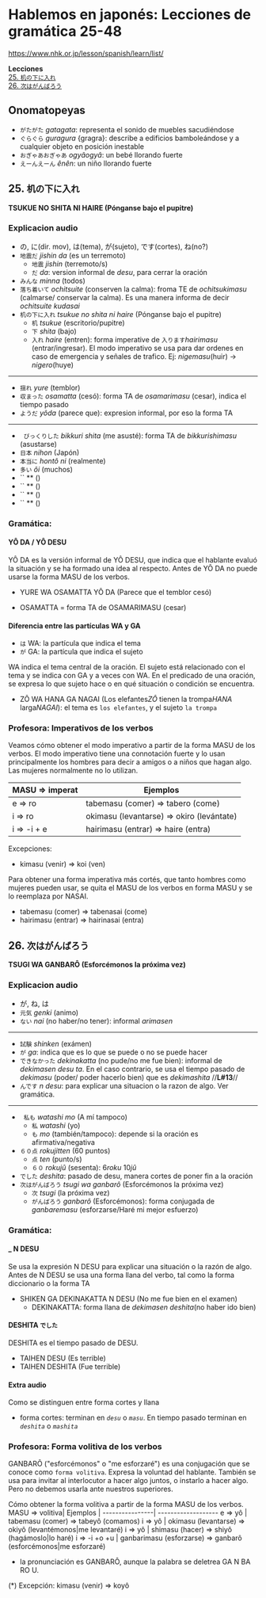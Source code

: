 # Hablemos en japonés: Lecciones de gramática 25-48
https://www.nhk.or.jp/lesson/spanish/learn/list/

**Lecciones**  
[25. `机の下に入れ`](#25-机の下に入れ)  
[26. `次はがんばろう`](#26-次はがんばろう)  

## Onomatopeyas
- `がたがた` *gatagata*: representa el sonido de muebles sacudiéndose
- `ぐらぐら` *guragura* {gragra}: describe a edificios bamboleándose y a cualquier objeto en posición inestable
- `おぎゃあおぎゃあ` *ogyâogyâ*: un bebé llorando fuerte
- `えーんえーん` *ênên*: un niño llorando fuerte

## 25. `机の下に入れ`
**TSUKUE NO SHITA NI HAIRE (Pónganse bajo el pupitre)**

### Explicacion audio
- の, に(dir. mov), は(tema), が(sujeto), です(cortes), ね(no?)
- `地震だ` *jishin da* (es un terremoto)
  - `地震` *jishin* (terremoto/s)
  - `だ` *da*: version informal de *desu*, para cerrar la oración
- `みんな` *minna* (todos)
- `落ち着いて` *ochitsuite* (conserven la calma): froma TE de *ochitsukimasu* (calmarse/ conservar la calma). Es una manera informa de decir *ochitsuite kudasai*
- `机の下に入れ` *tsukue no shita ni haire* (Pónganse bajo el pupitre)
  - `机` *tsukue* (escritorio/pupitre)
  - `下` *shita* (bajo)
  - `入れ` *haire* (entren): forma imperative de `入ります`*hairimasu* (entrar/ingresar). El modo imperativo se usa para dar ordenes en caso de emergencia y señales de trafico. Ej: *nigemasu*(huir) -> *nigero*(huye)
****
- `揺れ` *yure* (temblor)
- `収まった` *osamatta* (cesó): forma TA de *osamarimasu* (cesar), indica el tiempo pasado
- `ようだ` *yôda* (parece que): expresion informal, por eso la forma TA
****
- `	びっくりした` *bikkuri shita* (me asusté): forma TA de *bikkurishimasu* (asustarse)
- `日本` *nihon* (Japón)
- `本当に` *hontô ni* (realmente)
- `多い` *ôi* (muchos)
- `` ** ()
- `` ** ()
- `` ** ()
- `` ** ()

### Gramática:
#### YÔ DA / YÔ DESU
YÔ DA es la versión informal de YÔ DESU, que indica que el hablante evaluó la situación y se ha formado una idea al respecto. Antes de YÔ DA no puede usarse la forma MASU de los verbos.
- YURE WA OSAMATTA YÔ DA (Parece que el temblor cesó)
* OSAMATTA = forma TA de OSAMARIMASU (cesar)

#### Diferencia entre las partículas WA y GA
- `は` WA: la partícula que indica el tema
- `が` GA: la partícula que indica el sujeto

WA indica el tema central de la oración. El sujeto está relacionado con el tema y se indica con GA y a veces con WA. En el predicado de una oración, se expresa lo que sujeto hace o en qué situación o condición se encuentra.
- ZÔ WA HANA GA NAGAI (Los elefantes*ZÔ* tienen la trompa*HANA* larga*NAGAI*): el tema es `los elefantes`, y el sujeto `la trompa`

### Profesora: Imperativos de los verbos
Veamos cómo obtener el modo imperativo a partir de la forma MASU de los verbos. 
El modo imperativo tiene una connotación fuerte y lo usan principalmente los hombres para decir a amigos o a niños que hagan algo. Las mujeres normalmente no lo utilizan.

MASU => imperat |     Ejemplos      |
----------------| -------------------
e => ro         | tabemasu (comer) => tabero (come)
i => ro         | okimasu (levantarse) => okiro (levántate)
i => -i + e     | hairimasu (entrar) => haire (entra)

Excepciones: 
- kimasu (venir) => koi (ven)

Para obtener una forma imperativa más cortés, que tanto hombres como mujeres pueden usar, se quita el MASU de los verbos en forma MASU y se lo reemplaza por NASAI.
- tabemasu (comer) => tabenasai (come)
- hairimasu (entrar) => hairinasai (entra)

## 26. `次はがんばろう`
**TSUGI WA GANBARÔ (Esforcémonos la próxima vez)**

### Explicacion audio
- が, ね, は
- `元気` *genki* (animo)
- `ない` *nai* (no haber/no tener): informal *arimasen*
****
- `試験` *shinken* (exámen)
- `が` *ga*: indica que es lo que se puede o no se puede hacer
- `できなかった` *dekinakatta* (no pude/no me fue bien): informal de *dekimasen desu ta*. En el caso contrario, se usa el tiempo pasado de *dekimasu* (poder/ poder hacerlo bien) que es *dekimashita* //**L#13**//
- `んです` *n desu*: para explicar una situacion o la razon de algo. Ver gramática.
****
- `	私も` *watashi mo* (A mí tampoco)
  - `私` *watashi* (yo)
  - `も` *mo* (también/tampoco): depende si la oración es afirmativa/negativa
- `６０点` *rokujitten* (60 puntos)
  - `点` *ten* (punto/s)
  - `６０` *rokujû* (sesenta): 6*roku* 10*jû*
- `でした` *deshita*: pasado de desu, manera cortes de poner fin a la oración
- `次はがんばろう` *tsugi wa ganbarô* (Esforcémonos la próxima vez)
  - `次` *tsugi* (la próxima vez)
  - `がんばろう` *ganbarô* (Esforcémonos): forma conjugada de *ganbaremasu* (esforzarse/Haré mi mejor esfuerzo)

### Gramática:
#### _ N DESU
Se usa la expresión N DESU para explicar una situación o la razón de algo. Antes de N DESU se usa una forma llana del verbo, tal como la forma diccionario o la forma TA
- SHIKEN GA DEKINAKATTA N DESU (No me fue bien en el examen)
  - DEKINAKATTA: forma llana de *dekimasen deshita*(no haber ido bien)

#### DESHITA `でした`
DESHITA es el tiempo pasado de DESU.
- TAIHEN DESU (Es terrible)
- TAIHEN DESHITA (Fue terrible)

#### Extra audio
Como se distinguen entre forma cortes y llana
- forma cortes: terminan en *`desu`* o *`masu`*. En tiempo pasado terminan en *`deshita`* o *`mashita`*

### Profesora: Forma volitiva de los verbos
GANBARÔ ("esforcémonos" o "me esforzaré") es una conjugación que se conoce como `forma volitiva`. Expresa la voluntad del hablante. También se usa para invitar al interlocutor a hacer algo juntos, o instarlo a hacer algo. Pero no debemos usarla ante nuestros superiores. 

Cómo obtener la forma volitiva a partir de la forma MASU de los verbos.
MASU => volitiva|     Ejemplos      |
----------------| -------------------
e => yô         | tabemasu (comer) => tabeyô (comamos)
i => yô         | okimasu (levantarse) => okiyô (levantémonos|me levantaré)
i => yô         | shimasu (hacer) => shiyô (hagámoslo|lo haré)
i => -i +o +u   | ganbarimasu (esforzarse) => ganbarô (esforcémonos|me esforzaré)

* la pronunciación es GANBARÔ, aunque la palabra se deletrea GA N BA RO U.

(*) Excepción: kimasu (venir) => koyô
